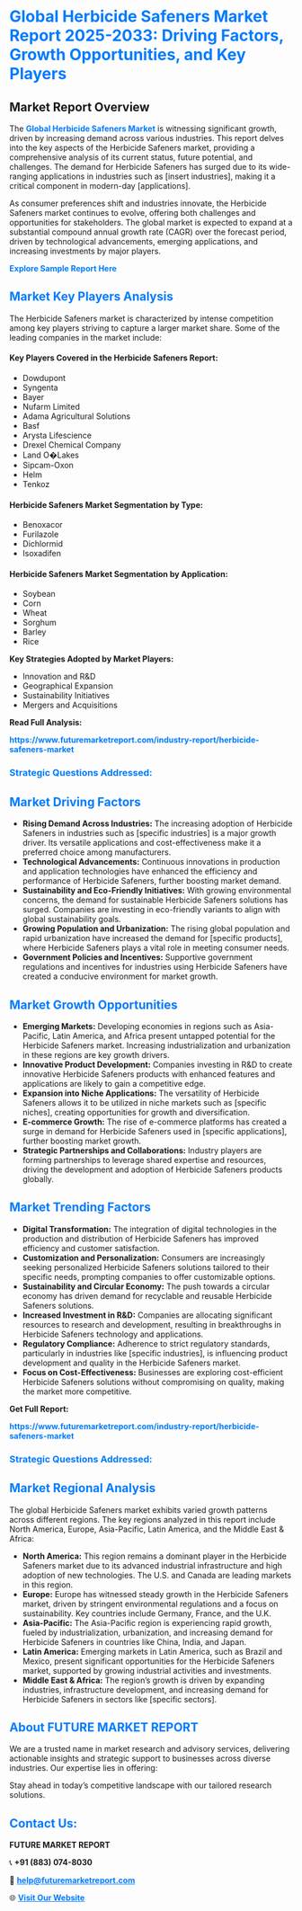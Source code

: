 <h1 style="color: #007BFF;">Global Herbicide Safeners Market Report 2025-2033: Driving Factors, Growth Opportunities, and Key Players</h1>

<section id="overview">
<h2>Market Report Overview</h2>
<p>The <a href="https://www.futuremarketreport.com/industry-report/herbicide-safeners-market" style="color: #007BFF; text-decoration: none;"><strong>Global Herbicide Safeners Market</strong></a> is witnessing significant growth, driven by increasing demand across various industries. This report delves into the key aspects of the Herbicide Safeners market, providing a comprehensive analysis of its current status, future potential, and challenges. The demand for Herbicide Safeners has surged due to its wide-ranging applications in industries such as [insert industries], making it a critical component in modern-day [applications].</p>
<p>As consumer preferences shift and industries innovate, the Herbicide Safeners market continues to evolve, offering both challenges and opportunities for stakeholders. The global market is expected to expand at a substantial compound annual growth rate (CAGR) over the forecast period, driven by technological advancements, emerging applications, and increasing investments by major players.</p>
</section>

<section id="overview">
<p><a href="https://www.futuremarketreport.com/request-sample/reportId=30336" style="color: #007BFF; text-decoration: none;"><strong>Explore Sample Report Here</strong></a></p>
</section>

<section id="key-players">
<h2 style="color: #007BFF;">Market Key Players Analysis</h2>
<p>The Herbicide Safeners market is characterized by intense competition among key players striving to capture a larger market share. Some of the leading companies in the market include:</p>
<h4>Key Players Covered in the Herbicide Safeners Report:</h4>
<ul><li>Dowdupont</li><li>Syngenta</li><li>Bayer</li><li>Nufarm Limited</li><li>Adama Agricultural Solutions</li><li>Basf</li><li>Arysta Lifescience</li><li>Drexel Chemical Company</li><li>Land O�Lakes</li><li>Sipcam-Oxon</li><li>Helm</li><li>Tenkoz</li></ul>
<h4>Herbicide Safeners Market Segmentation by Type:</h4>
<ul><li>Benoxacor</li><li>Furilazole</li><li>Dichlormid</li><li>Isoxadifen</li></ul>

<h4>Herbicide Safeners Market Segmentation by Application:</h4>
<ul><li>Soybean</li><li>Corn</li><li>Wheat</li><li>Sorghum</li><li>Barley</li><li>Rice</li></ul>
<p><strong>Key Strategies Adopted by Market Players:</strong></p>
<ul>
<li>Innovation and R&D</li>
<li>Geographical Expansion</li>
<li>Sustainability Initiatives</li>
<li>Mergers and Acquisitions</li>
</ul>
</section>

<section>
<p><strong>Read Full Analysis: </strong></p><a href="https://www.futuremarketreport.com/industry-report/herbicide-safeners-market" style="color: #007BFF; text-decoration: none;"><strong>https://www.futuremarketreport.com/industry-report/herbicide-safeners-market</strong></a>
<h3 style="color: #007BFF;">Strategic Questions Addressed:</h3>
</section>

<section id="driving-factors">
<h2 style="color: #007BFF;">Market Driving Factors</h2>
<ul>
<li><strong>Rising Demand Across Industries:</strong> The increasing adoption of Herbicide Safeners in industries such as [specific industries] is a major growth driver. Its versatile applications and cost-effectiveness make it a preferred choice among manufacturers.</li>
<li><strong>Technological Advancements:</strong> Continuous innovations in production and application technologies have enhanced the efficiency and performance of Herbicide Safeners, further boosting market demand.</li>
<li><strong>Sustainability and Eco-Friendly Initiatives:</strong> With growing environmental concerns, the demand for sustainable Herbicide Safeners solutions has surged. Companies are investing in eco-friendly variants to align with global sustainability goals.</li>
<li><strong>Growing Population and Urbanization:</strong> The rising global population and rapid urbanization have increased the demand for [specific products], where Herbicide Safeners plays a vital role in meeting consumer needs.</li>
<li><strong>Government Policies and Incentives:</strong> Supportive government regulations and incentives for industries using Herbicide Safeners have created a conducive environment for market growth.</li>
</ul>
</section>

<section id="growth-opportunities">
<h2 style="color: #007BFF;">Market Growth Opportunities</h2>
<ul>
<li><strong>Emerging Markets:</strong> Developing economies in regions such as Asia-Pacific, Latin America, and Africa present untapped potential for the Herbicide Safeners market. Increasing industrialization and urbanization in these regions are key growth drivers.</li>
<li><strong>Innovative Product Development:</strong> Companies investing in R&D to create innovative Herbicide Safeners products with enhanced features and applications are likely to gain a competitive edge.</li>
<li><strong>Expansion into Niche Applications:</strong> The versatility of Herbicide Safeners allows it to be utilized in niche markets such as [specific niches], creating opportunities for growth and diversification.</li>
<li><strong>E-commerce Growth:</strong> The rise of e-commerce platforms has created a surge in demand for Herbicide Safeners used in [specific applications], further boosting market growth.</li>
<li><strong>Strategic Partnerships and Collaborations:</strong> Industry players are forming partnerships to leverage shared expertise and resources, driving the development and adoption of Herbicide Safeners products globally.</li>
</ul>
</section>

<section id="trending-factors">
<h2 style="color: #007BFF;">Market Trending Factors</h2>
<ul>
<li><strong>Digital Transformation:</strong> The integration of digital technologies in the production and distribution of Herbicide Safeners has improved efficiency and customer satisfaction.</li>
<li><strong>Customization and Personalization:</strong> Consumers are increasingly seeking personalized Herbicide Safeners solutions tailored to their specific needs, prompting companies to offer customizable options.</li>
<li><strong>Sustainability and Circular Economy:</strong> The push towards a circular economy has driven demand for recyclable and reusable Herbicide Safeners solutions.</li>
<li><strong>Increased Investment in R&D:</strong> Companies are allocating significant resources to research and development, resulting in breakthroughs in Herbicide Safeners technology and applications.</li>
<li><strong>Regulatory Compliance:</strong> Adherence to strict regulatory standards, particularly in industries like [specific industries], is influencing product development and quality in the Herbicide Safeners market.</li>
<li><strong>Focus on Cost-Effectiveness:</strong> Businesses are exploring cost-efficient Herbicide Safeners solutions without compromising on quality, making the market more competitive.</li>
</ul>
</section>

<section>
<p><strong>Get Full Report: </strong></p><a href="https://www.futuremarketreport.com/industry-report/herbicide-safeners-market" style="color: #007BFF; text-decoration: none;"><strong>https://www.futuremarketreport.com/industry-report/herbicide-safeners-market</strong></a>
<h3 style="color: #007BFF;">Strategic Questions Addressed:</h3>
</section>


<section id="regional-analysis">
<h2 style="color: #007BFF;">Market Regional Analysis</h2>
<p>The global Herbicide Safeners market exhibits varied growth patterns across different regions. The key regions analyzed in this report include North America, Europe, Asia-Pacific, Latin America, and the Middle East & Africa:</p>
<ul>
<li><strong>North America:</strong> This region remains a dominant player in the Herbicide Safeners market due to its advanced industrial infrastructure and high adoption of new technologies. The U.S. and Canada are leading markets in this region.</li>
<li><strong>Europe:</strong> Europe has witnessed steady growth in the Herbicide Safeners market, driven by stringent environmental regulations and a focus on sustainability. Key countries include Germany, France, and the U.K.</li>
<li><strong>Asia-Pacific:</strong> The Asia-Pacific region is experiencing rapid growth, fueled by industrialization, urbanization, and increasing demand for Herbicide Safeners in countries like China, India, and Japan.</li>
<li><strong>Latin America:</strong> Emerging markets in Latin America, such as Brazil and Mexico, present significant opportunities for the Herbicide Safeners market, supported by growing industrial activities and investments.</li>
<li><strong>Middle East & Africa:</strong> The region’s growth is driven by expanding industries, infrastructure development, and increasing demand for Herbicide Safeners in sectors like [specific sectors].</li>
</ul>
</section>

<footer>
<h2 style="color: #007BFF;">About FUTURE MARKET REPORT</h2>
<p>We are a trusted name in market research and advisory services, delivering actionable insights and strategic support to businesses across diverse industries. Our expertise lies in offering:</p>

<p>Stay ahead in today’s competitive landscape with our tailored research solutions.</p>

<h2 style="color: #007BFF;">Contact Us:</h2>
<p><strong>FUTURE MARKET REPORT</strong></p>
<p>📞 <strong>+91 (883) 074-8030</strong></p>
<p>📧 <strong><a href="mailto:help@futuremarketreport.com" style="color: #007BFF;">help@futuremarketreport.com</a></strong></p>
<p>🌐 <strong><a href="https://www.futuremarketreport.com/" style="color: #007BFF;">Visit Our Website</a></strong></p>
</footer>